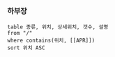 
### 하부장

  
```dataview
table 종류, 위치, 상세위치, 갯수, 설명
from "/"
where contains(위치, [[APR]])
sort 위치 ASC
```


